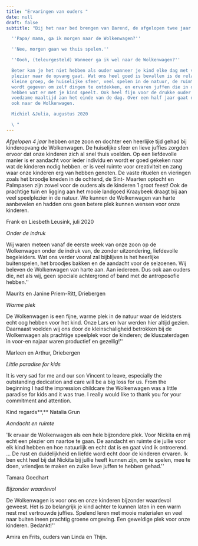 ```yaml
---
title: "Ervaringen van ouders "
date: null
draft: false
subtitle: "Bij het naar bed brengen van Barend, de afgelopen twee jaar:

  ''Papa/ mama, ga ik morgen naar de Wolkenwagen?''

  ''Nee, morgen gaan we thuis spelen.''

  ''Oooh, (teleurgesteld) Wanneer ga ik wel naar de Wolkenwagen?''

  Beter kan je het niet hebben als ouder wanneer je kind elke dag met veel
  plezier naar de opvang gaat. Wat ons heel goed is bevallen is de relatief
  kleine groep, de huiselijke sfeer, veel spelen in de natuur, de ruimte die
  wordt gegeven om zelf dingen te ontdekken, en ervaren juffen die in de gaten
  hebben wat er met je kind speelt. Ook heel fijn voor de drukke ouder is de
  voedzame maaltijd aan het einde van de dag. Over een half jaar gaat de tweede
  ook naar de Wolkenwagen.

  Michiel &Julia, augustus 2020

  \ "
---
```

*Afgelopen 4 jaar* hebben onze zoon en dochter een heerlijke tijd gehad bij kinderopvang de Wolkenwagen. De huiselijke sfeer en lieve juffies zorgden ervoor dat onze kinderen zich al snel thuis voelden. Op een liefdevolle manier is er aandacht voor ieder individu en wordt er goed gekeken naar wat de kinderen nodig hebben. er is veel ruimte voor creativiteit en zang waar onze kinderen erg van hebben genoten. De vaste rituelen en vieringen zoals het broodje kneden in de ochtend, de Sint- Maarten optocht en Palmpasen zijn zowel voor de ouders als de kinderen 1 groot feest! Ook de prachtige tuin en ligging aan het mooie landgoed Kraaybeek draagt bij aan veel speelplezier in de natuur. We kunnen de Wolkenwagen van harte aanbevelen en hadden ons geen betere plek kunnen wensen voor onze kinderen.

Frank en Liesbeth Leusink, juli 2020







*Onder de indruk*

Wij waren meteen vanaf de eerste week van onze zoon op de Wolkenwagen onder de indruk van, de zonder uitzondering, liefdevolle begeleiders. Wat ons verder vooral zal bijblijven is het heerlijke buitenspelen, het broodjes bakken en de aandacht voor de seizoenen. Wij beleven de Wolkenwagen van harte aan. Aan iedereen. Dus ook aan ouders die, net als wij, geen speciale achtergrond of band met de antroposofie hebben.'' 

Maurits en Janine Priem-Ritt, Driebergen

*Warme plek* 

De Wolkenwagen is een fijne, warme plek in de natuur waar de leidsters echt oog hebben voor het kind. Onze Lars en Ivar werden hier altijd gezien. Daarnaast voelden wij ons door de kleinschaligheid betrokken bij de Wolkenwagen als prachtige speelplek voor de kinderen; de kluszaterdagen in voor-en najaar waren productief en gezellig!''

Marleen en Arthur, Driebergen

*Little paradise for kids*

It is very sad for me and our son Vincent to leave, especially the outstanding dedication and care will be a big loss for us. From the beginning I had the impression childcare the Wolkenwagen was a little paradise for kids and it was true. I really would like to thank you for your commitment and attention.

Kind regards**,** Natalia Grun

*Aandacht en ruimte*

'Ik ervaar de Wolkenwagen als een hele bijzondere plek. Voor Nickita en mij echt een plezier om naartoe te gaan. De aandacht en ruimte die jullie voor elk kind hebben en hoe natuurlijk en echt dat is en gaat vind ik ontroerend. ... De rust en duidelijkheid en liefde word echt door de kinderen ervaren. Ik ben echt heel bij dat Nickita bij jullie heeft kunnen zijn, om te spelen, mee te doen, vriendjes te maken en zulke lieve juffen te hebben gehad.''

Tamara Goedhart

*Bijzonder waardevol*

De Wolkenwagen is voor ons en onze kinderen bijzonder waardevol geweest. Het is zo belangrijk je kind achter te kunnen laten in een warm nest met vertrouwde juffies. Spelend leren met mooie materialen en veel naar buiten ineen prachtig groene omgeving. Een geweldige plek voor onze kinderen. Bedankt!''

Amira en Frits, ouders van Linda en Thijn.

<!--EndFragment-->